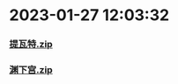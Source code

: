 # 2023-01-27 12:03:32

### [提瓦特.zip](https://raw.githubusercontent.com/Sam5440/Genshin_Impact_Teleport_Files/main/Genshin_Impact_Teleport/AutoGeneratePoint/Points%28SortByItemKind%29%5Bver2.8%5D%5Bcn-en%5D%5B2022-10-19%5D/Teleport%20ALL%20AutoRange15m%20y_offset_3m%20CN/%E6%A4%8D%E7%89%A9/%E8%96%84%E8%8D%B7/%E6%8F%90%E7%93%A6%E7%89%B9.zip)

### [渊下宫.zip](https://raw.githubusercontent.com/Sam5440/Genshin_Impact_Teleport_Files/main/Genshin_Impact_Teleport/AutoGeneratePoint/Points%28SortByItemKind%29%5Bver2.8%5D%5Bcn-en%5D%5B2022-10-19%5D/Teleport%20ALL%20AutoRange15m%20y_offset_3m%20CN/%E6%A4%8D%E7%89%A9/%E8%96%84%E8%8D%B7/%E6%B8%8A%E4%B8%8B%E5%AE%AB.zip)

